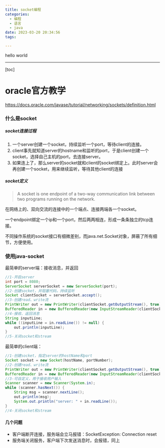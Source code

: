 ```yaml
---
title: socket编程
categories:
  - 编程
  - 语言
  - java
date: 2023-03-20 20:34:56
tags:

---
```


hello world

---

[toc]

# oracle官方教学

https://docs.oracle.com/javase/tutorial/networking/sockets/definition.html

### 什么是socket

##### socket连接过程

1. 一个server创建一个socket，持续监听一个port，等待client的连接。
2. client事先就知道server的hostname和监听的port，于是client创建一个socket，选择自己主机的port，去连接server。
3. 如果连上了，那么server的socket就和client的socket绑定上。此时server会再创建一个socket，用来继续监听，等待其他client的连接

##### socket定义

> A socket is one endpoint of a two-way communication link between two programs running on the network. 

在网络上的、双向交流的连接中的一个端点、连接两端各一个socket。

一个endpoint绑定一个ip和一个port，然后两两相连，形成一条条独立的tcp连接。

不同操作系统的socket接口有细微差别，而java.net.Socket对象，屏蔽了所有细节，方便使用。

### 使用java-socket

最简单的server端：接收消息，并返回

```java
//1-开启server
int port = 8080;
ServerSocket serverSocket = new ServerSocket(port);
//2-创建socket，并阻塞代码，持续监听
Socket clientSocket = serverSocket.accept();
//3-创建read、write流
PrintWriter out = new PrintWriter(clientSocket.getOutputStream(), true);
BufferedReader in = new BufferedReader(new InputStreamReader(clientSocket.getInputStream()));
//4-接收、返回消息
String inputLine;
while ((inputLine = in.readLine()) != null) {
    out.println(inputLine);
}
//5-关闭socket和stream
```

最简单的client端：

```java
//1-创建socket，指定server的hostName和port
Socket socket = new Socket(hostName, portNumber);
//2-创建read、write流
PrintWriter out = new PrintWriter(clientSocket.getOutputStream(), true);
BufferedReader in = new BufferedReader(new InputStreamReader(clientSocket.getInputStream()));
//3-可自定义，用于接收用户输入
Scanner scanner = new Scanner(System.in);
while (scanner.hasNext()) {
    String msg = scanner.nextLine();
    out.println(msg);
    System.out.println("server: " + in.readLine());
}
//4-关闭socket和stream
```

#### 几个问题

- 客户端断开连接，服务端会立马报错：SocketException: Connection reset
- 服务端关闭服务，客户端下次发送消息时，会报错，同上